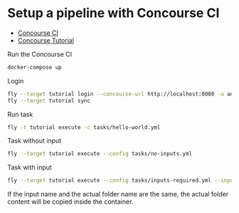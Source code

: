 # Setup a pipeline with Concourse CI

- [Concourse CI](https://concourse-ci.org/)
- [Concourse Tutorial](https://concoursetutorial.com/)

Run the Concourse CI

```bash
docker-compose up
```

Login

```bash
fly --target tutorial login --concourse-url http://localhost:8080 -u admin -p admin
fly --target tutorial sync
```

Run task

```bash
fly -t tutorial execute -c tasks/hello-world.yml
```

Task without input

```bash
fly --target tutorial execute --config tasks/no-inputs.yml
```

Task with input

```bash
fly --target tutorial execute --config tasks/inputs-required.yml --input some-input=.
```

If the input name and the actual folder name are the same, the actual folder content will be copied inside the container.

